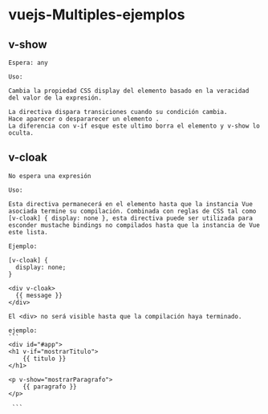 # vuejs-Multiples-ejemplos

## v-show

    Espera: any

    Uso:

    Cambia la propiedad CSS display del elemento basado en la veracidad del valor de la expresión.

    La directiva dispara transiciones cuando su condición cambia.
    Hace aparecer o despararecer un elemento . 
    La diferencia con v-if esque este ultimo borra el elemento y v-show lo oculta.
    
  ##  v-cloak

    No espera una expresión

    Uso:

    Esta directiva permanecerá en el elemento hasta que la instancia Vue asociada termine su compilación. Combinada con reglas de CSS tal como [v-cloak] { display: none }, esta directiva puede ser utilizada para esconder mustache bindings no compilados hasta que la instancia de Vue este lista.

    Ejemplo:

    [v-cloak] {
      display: none;
    }

    <div v-cloak>
      {{ message }}
    </div>

    El <div> no será visible hasta que la compilación haya terminado.

    ejemplo:
    ```
    <div id="#app">
    <h1 v-if="mostrarTitulo">
        {{ titulo }}
    </h1>

    <p v-show="mostrarParagrafo">
        {{ paragrafo }}
    </p>
</div>

<script>
    var app = new Vue({
        el: '#app',
        data: {
            titulo: 'Vue.js do jeito ninja',
            paragrafo: 'Lorem ipsum dolor sit amet, consectetur adipiscing elit.',
            mostrarTitulo: true,
            mostrarParagrafo: true,
        },
    });
</script>
     ```
